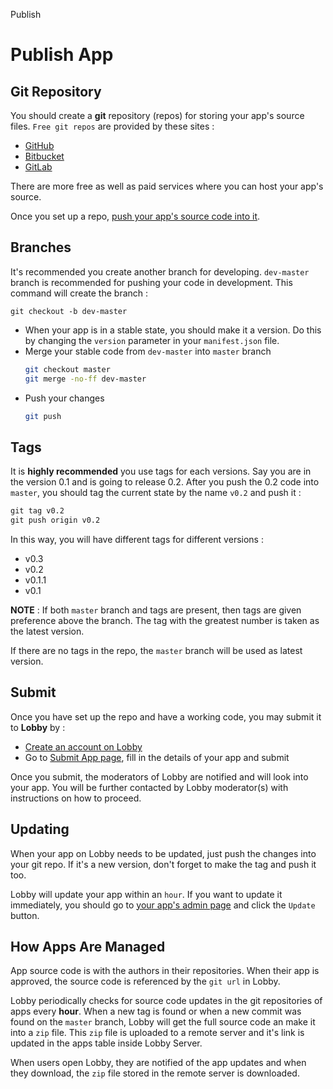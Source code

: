 Publish

# Publish App

## Git Repository

You should create a **git** repository (repos) for storing your app's source files. `Free git repos` are provided by these sites :

* [GitHub](https://github.com)
* [Bitbucket](https://bitbucket.org/)
* [GitLab](https://gitlab.com/)

There are more free as well as paid services where you can host your app's source.

Once you set up a repo, [push your app's source code into it](https://guides.github.com/introduction/getting-your-project-on-github/).

## Branches

It's recommended you create another branch for developing. `dev-master` branch is recommended for pushing your code in development. This command will create the branch :
```
git checkout -b dev-master
```

* When your app is in a stable state, you should make it a version. Do this by changing the `version` parameter in your `manifest.json` file.
* Merge your stable code from `dev-master` into `master` branch
  ```bash
  git checkout master
  git merge -no-ff dev-master
  ```
* Push your changes
  ```bash
  git push
  ```

## Tags

It is **highly recommended** you use tags for each versions. Say you are in the version 0.1 and is going to release 0.2. After you push the 0.2 code into `master`, you should tag the current state by the name `v0.2` and push it :

```html
git tag v0.2
git push origin v0.2
```

In this way, you will have different tags for different versions :

* v0.3
* v0.2
* v0.1.1
* v0.1

**NOTE** : If both `master` branch and tags are present, then tags are given preference above the branch. The tag with the greatest number is taken as the latest version.

If there are no tags in the repo, the `master` branch will be used as latest version.

## Submit

Once you have set up the repo and have a working code, you may submit it to **Lobby** by :
* [Create an account on Lobby](/me)
* Go to [Submit App page](/me/app), fill in the details of your app and submit

Once you submit, the moderators of Lobby are notified and will look into your app. You will be further contacted by Lobby moderator(s) with instructions on how to proceed.

## Updating

When your app on Lobby needs to be updated, just push the changes into your git repo. If it's a new version, don't forget to make the tag and push it too.

Lobby will update your app within an `hour`. If you want to update it immediately, you should go to [your app's admin page](/me/home) and click the `Update` button.


## How Apps Are Managed

App source code is with the authors in their repositories. When their app is approved, the source code is referenced by the `git url` in Lobby.

Lobby periodically checks for source code updates in the git repositories of apps every **hour**. When a new tag is found or when a new commit was found on the `master` branch, Lobby will get the full source code an make it into a `zip` file. This `zip` file is uploaded to a remote server and it's link is updated in the apps table inside Lobby Server.

When users open Lobby, they are notified of the app updates and when they download, the `zip` file stored in the remote server is downloaded.

